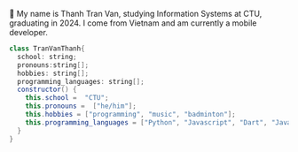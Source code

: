 <!-- <img
height="280"
width="280"
align="right"
 src="https://camo.githubusercontent.com/62da68eb62b1e5f175f7d1f0191dd89a653d7908feb22d37d4a0ab07365d6791/68747470733a2f2f6d656469612e67697068792e636f6d2f6d656469612f4d3967624264396e6244724f5475314d71782f67697068792e676966"
/>  -->
👨 My name is Thanh Tran Van, studying Information Systems at CTU, graduating in 2024. I come from Vietnam and am currently a mobile developer.

<!--[![Gem Version](https://badge.fury.io/rb/colorls.svg)]()
[![PRs Welcome](https://img.shields.io/badge/PRs-welcome-brightgreen.svg?style=shields)]() 
![Dev Javascript](https://img.shields.io/badge/Dev-Javascript-yellow)
![Dev PHP](https://img.shields.io/badge/Dev-PHP-blue) 
[![CI](https://github.com/athityakumar/colorls/actions/workflows/ruby.yml/badge.svg)]() 


-->

```java
class TranVanThanh{
  school: string;
  pronouns:string[];
  hobbies: string[];
  programming_languages: string[];
  constructor() {
    this.school =  "CTU";
    this.pronouns =  ["he/him"];
    this.hobbies = ["programming", "music", "badminton"];
    this.programming_languages = ["Python", "Javascript", "Dart", "Java", "C#", "C++"]
  }
}



```
